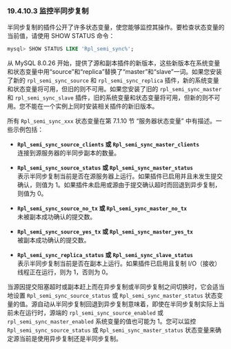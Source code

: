 ### 19.4.10.3 监控半同步复制

半同步复制的插件公开了许多状态变量，使您能够监控其操作。要检查状态变量的当前值，请使用 SHOW STATUS 命令：

```sql
mysql> SHOW STATUS LIKE 'Rpl_semi_sync%';
```

从 MySQL 8.0.26 开始，提供了源和副本插件的新版本，这些新版本在系统变量和状态变量中用“source”和“replica”替换了“master”和“slave”一词。如果您安装了新的 `rpl_semi_sync_source` 和 `rpl_semi_sync_replica` 插件，新的系统变量和状态变量将可用，但旧的则不可用。如果您安装了旧的 `rpl_semi_sync_master` 和 `rpl_semi_sync_slave` 插件，旧的系统变量和状态变量将可用，但新的则不可用。您不能在一个实例上同时安装相关插件的新旧版本。

所有 `Rpl_semi_sync_xxx` 状态变量在第 7.1.10 节 “服务器状态变量” 中有描述。一些示例包括：

- **`Rpl_semi_sync_source_clients` 或 `Rpl_semi_sync_master_clients`**  
  连接到源服务器的半同步副本的数量。

- **`Rpl_semi_sync_source_status` 或 `Rpl_semi_sync_master_status`**  
  表示半同步复制当前是否在源服务器上运行。如果插件已启用并且未发生提交确认，则值为 1。如果插件未启用或源由于提交确认超时而回退到异步复制，则值为 0。

- **`Rpl_semi_sync_source_no_tx` 或 `Rpl_semi_sync_master_no_tx`**  
  未被副本成功确认的提交数。

- **`Rpl_semi_sync_source_yes_tx` 或 `Rpl_semi_sync_master_yes_tx`**  
  被副本成功确认的提交数。

- **`Rpl_semi_sync_replica_status` 或 `Rpl_semi_sync_slave_status`**  
  表示半同步复制当前是否在副本上运行。如果插件已启用且复制 I/O（接收）线程正在运行，则为 1，否则为 0。

当源因提交阻塞超时或副本赶上而在异步复制或半同步复制之间切换时，它会适当地设置 `Rpl_semi_sync_source_status` 或 `Rpl_semi_sync_master_status` 状态变量的值。源自动从半同步复制回退到异步复制意味着，即使在半同步复制实际上当前未在运行时，源端的 `rpl_semi_sync_source_enabled` 或 `rpl_semi_sync_master_enabled` 系统变量的值也可能为 1。您可以监控 `Rpl_semi_sync_source_status` 或 `Rpl_semi_sync_master_status` 状态变量来确定源当前是使用异步复制还是半同步复制。